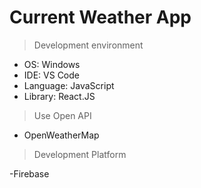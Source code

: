 # Current Weather App

> Development environment

- OS: Windows
- IDE: VS Code
- Language: JavaScript
- Library: React.JS

> Use Open API

- OpenWeatherMap

> Development Platform

 -Firebase
